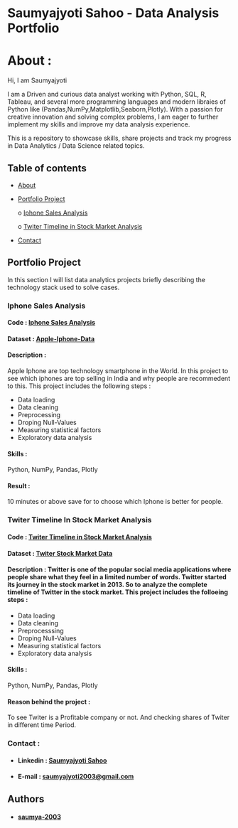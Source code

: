 
# Saumyajyoti Sahoo - Data Analysis Portfolio

# About :

Hi, I am Saumyajyoti 

I am a Driven and curious data analyst working with Python,
SQL, R, Tableau, and several more programming languages and modern libraies of Python like (Pandas,NumPy,Matplotlib,Seaborn,Plotly). With a
passion for creative innovation and solving complex problems, I am eager
to further implement my skills and improve my data analysis experience.


This is a repository to showcase skills, share projects and track my progress in Data Analytics / Data Science related topics.

## Table of contents

* [About](https://github.com/saumya-2003/Analyst-Project#about-)
* [Portfolio Project](https://github.com/saumya-2003/Analyst-Project#portfolio-project)

    o [Iphone Sales Analysis](https://github.com/saumya-2003/Analyst-Project#iphone-sales-analysis)

    o [Twiter Timeline in Stock Market Analysis](https://github.com/saumya-2003/Analyst-Project#twiter-timeline-in-stock-market-analysis)


* [Contact](https://github.com/saumya-2003/Analyst-Project#contact-)

## Portfolio Project

In this section I will list data analytics projects briefly describing the technology stack used to solve cases.

### Iphone Sales Analysis

#### Code : [Iphone Sales Analysis](https://github.com/saumya-2003/Analyst-Project/blob/master/Iphone%20sales%20Analysis.ipynb)

#### Dataset : [Apple-Iphone-Data](https://www.kaggle.com/datasets/komalkhetlani/apple-iphone-data)

#### Description : 
Apple Iphone are top technology smartphone in the World. In this project to see which iphones are top selling in India and why people are recommedent to this. This project includes the following steps :

* Data loading 
* Data cleaning
* Preprocessing
* Droping Null-Values
* Measuring statistical factors
* Exploratory data analysis

#### Skills :
Python, NumPy, Pandas, Plotly

#### Result :
10 minutes or above save for to choose which Iphone is better for people.

### Twiter Timeline In Stock Market Analysis

#### Code : [Twiter Timeline in Stock Market Analysis](https://github.com/saumya-2003/Analyst-Project/blob/master/Twiter%20Stock%20Market%20Analysis.ipynb)

#### Dataset : [Twiter Stock Market Data](https://statso.io/twitter-stock-market-analysis-case-study/)

#### Description : Twitter is one of the popular social media applications where people share what they feel in a limited number of words. Twitter started its journey in the stock market in 2013. So to analyze the complete timeline of Twitter in the stock market. This project includes the folloeing steps :
* Data loading
* Data cleaning
* Preprocesssing
* Droping Null-Values
* Measuring statistical factors
* Exploratory data analysis

#### Skills :
Python, NumPy, Pandas, Plotly

#### Reason behind the project :
To see Twiter is a Profitable company or not. And checking shares of Twiter in different time Period.

### Contact :

* #### Linkedin : [Saumyajyoti Sahoo](https://www.linkedin.com/in/saumyajyoti-sahoo-4583b9229/)

* #### E-mail : saumyajyoti2003@gmail.com
## Authors

* #### [saumya-2003](https://github.com/saumya-2003)

 
